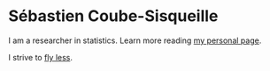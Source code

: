 # Sébastien Coube-Sisqueille

I am a researcher in statistics. Learn more reading [my personal page](https://sebastiencoube.github.io/).

I strive to [fly less](https://sites.tufts.edu/flyingless/). 

<!---
SebastienCoube/SebastienCoube is a ✨ special ✨ repository because its `README.md` (this file) appears on your GitHub profile.
You can click the Preview link to take a look at your changes.
--->
